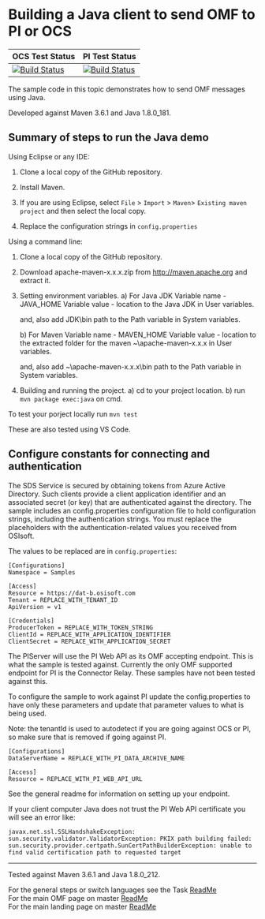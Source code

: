 # Building a Java client to send OMF to PI or OCS

| OCS Test Status                                                                                                                                                                                                                                                    | PI Test Status                                                                                                                                                                                                                                                           |
| ------------------------------------------------------------------------------------------------------------------------------------------------------------------------------------------------------------------------------------------------------------------ | ------------------------------------------------------------------------------------------------------------------------------------------------------------------------------------------------------------------------------------------------------------------------ |
| [![Build Status](https://dev.azure.com/osieng/engineering/_apis/build/status/product-readiness/OMF/OMF_API_Java?branchName=master&jobName=Tests_OCS)](https://dev.azure.com/osieng/engineering/_build?definitionId=945&branchName=master&jobName=Tests_OCS) | [![Build Status](https://dev.azure.com/osieng/engineering/_apis/build/status/product-readiness/OMF/OMF_API_Java?branchName=master&jobName=Tests_OnPrem)](https://dev.azure.com/osieng/engineering/_build?definitionId=945&branchName=master&jobName=Tests_OnPrem) |

The sample code in this topic demonstrates how to send OMF messages using Java.

Developed against Maven 3.6.1 and Java 1.8.0_181.

## Summary of steps to run the Java demo

Using Eclipse or any IDE:

1. Clone a local copy of the GitHub repository.

2. Install Maven.

3. If you are using Eclipse, select `File` > `Import` >
   `Maven`> `Existing maven project` and then select the local
   copy.

4. Replace the configuration strings in `config.properties`

Using a command line:

1. Clone a local copy of the GitHub repository.

2. Download apache-maven-x.x.x.zip from http://maven.apache.org and extract it.

3. Setting environment variables.
   a) For Java JDK
   Variable name - JAVA_HOME
   Variable value - location to the Java JDK in User variables.

   and, also add JDK\bin path to the Path variable in System variables.

   b) For Maven
   Variable name - MAVEN_HOME
   Variable value - location to the extracted folder for the
   maven ~\apache-maven-x.x.x in User variables.

   and, also add ~\apache-maven-x.x.x\bin path to the Path variable in System variables.

4) Building and running the project.
   a) cd to your project location.
   b) run `mvn package exec:java` on cmd.

To test your porject locally run `mvn test`

These are also tested using VS Code.

## Configure constants for connecting and authentication

The SDS Service is secured by obtaining tokens from Azure Active Directory. Such clients provide a client application identifier and an associated secret (or key) that are authenticated against the directory. The sample includes an config.properties configuration file to hold configuration strings, including the authentication strings. You must replace the placeholders with the authentication-related values you received from OSIsoft.

The values to be replaced are in `config.properties`:

```
[Configurations]
Namespace = Samples

[Access]
Resource = https://dat-b.osisoft.com
Tenant = REPLACE_WITH_TENANT_ID
ApiVersion = v1

[Credentials]
ProducerToken = REPLACE_WITH_TOKEN_STRING
ClientId = REPLACE_WITH_APPLICATION_IDENTIFIER
ClientSecret = REPLACE_WITH_APPLICATION_SECRET
```

The PIServer will use the PI Web API as its OMF accepting endpoint. This is what the sample is tested against. Currently the only OMF supported endpoint for PI is the Connector Relay. These samples have not been tested against this.

To configure the sample to work against PI update the config.properties to have only these parameters and update that parameter values to what is being used.

Note: the tenantId is used to autodetect if you are going against OCS or PI, so make sure that is removed if going against PI.

```
[Configurations]
DataServerName = REPLACE_WITH_PI_DATA_ARCHIVE_NAME

[Access]
Resource = REPLACE_WITH_PI_WEB_API_URL
```

See the general readme for information on setting up your endpoint.

If your client computer Java does not trust the PI Web API certificate you will see an error like:

```
javax.net.ssl.SSLHandshakeException: sun.security.validator.ValidatorException: PKIX path building failed: sun.security.provider.certpath.SunCertPathBuilderException: unable to find valid certification path to requested target
```

---

Tested against Maven 3.6.1 and Java 1.8.0_212.

For the general steps or switch languages see the Task [ReadMe](../../)  
For the main OMF page on master [ReadMe](https://github.com/osisoft/OSI-Samples-OMF)  
For the main landing page on master [ReadMe](https://github.com/osisoft/OSI-Samples)
